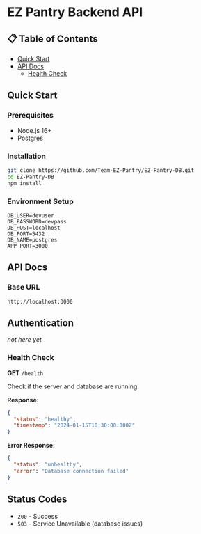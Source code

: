 # EZ Pantry Backend API

## 📋 Table of Contents
- [Quick Start](#-quick-start)
- [API Docs](#-api-documentation)
  - [Health Check](#health-check)


## Quick Start

### Prerequisites
- Node.js 16+
- Postgres

### Installation
```bash
git clone https://github.com/Team-EZ-Pantry/EZ-Pantry-DB.git
cd EZ-Pantry-DB
npm install
```

### Environment Setup
```env
DB_USER=devuser
DB_PASSWORD=devpass
DB_HOST=localhost
DB_PORT=5432
DB_NAME=postgres
APP_PORT=3000
```

## API Docs

### Base URL
```
http://localhost:3000
```
## Authentication
*not here yet*

### Health Check
**GET** `/health`

Check if the server and database are running.

**Response:**
```json
{
  "status": "healthy",
  "timestamp": "2024-01-15T10:30:00.000Z"
}
```

**Error Response:**
```json
{
  "status": "unhealthy", 
  "error": "Database connection failed"
}
```

## Status Codes
- `200` - Success
- `503` - Service Unavailable (database issues)
